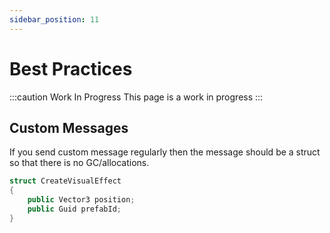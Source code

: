 ```yaml
---
sidebar_position: 11
---
```

# Best Practices

:::caution Work In Progress
This page is a work in progress
:::

## Custom Messages

If you send custom message regularly then the message should be a struct so that there is no GC/allocations.

```cs
struct CreateVisualEffect
{
    public Vector3 position;
    public Guid prefabId;
}
```
